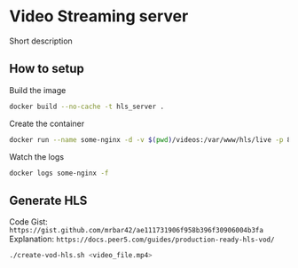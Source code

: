 # Video Streaming server

Short description

## How to setup

Build the image
```sh
docker build --no-cache -t hls_server .
```

Create the container
```sh
docker run --name some-nginx -d -v $(pwd)/videos:/var/www/hls/live -p 8080:80 -p 1935:1935 hls_server
```

Watch the logs
```sh
docker logs some-nginx -f
```

## Generate HLS 

Code Gist: `https://gist.github.com/mrbar42/ae111731906f958b396f30906004b3fa`
Explanation: `https://docs.peer5.com/guides/production-ready-hls-vod/`

```sh
./create-vod-hls.sh <video_file.mp4>
```

